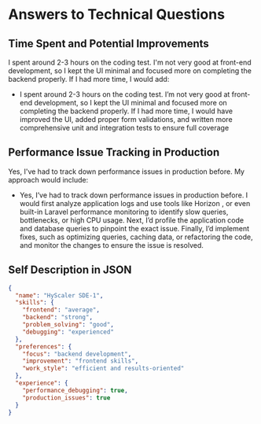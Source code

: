 # Answers to Technical Questions

## Time Spent and Potential Improvements

I spent around 2-3 hours on the coding test. I'm not very good at front-end development, so I kept the UI minimal and focused more on completing the backend properly. If I had more time, I would add:

- I spent around 2-3 hours on the coding test. I’m not very good at front-end development, so I kept the UI minimal and focused more on completing the backend properly. If I had more time, I would have improved the UI, added proper form validations, and written more comprehensive unit and integration tests to ensure full coverage

## Performance Issue Tracking in Production

Yes, I've had to track down performance issues in production before. My approach would include:
- Yes, I’ve had to track down performance issues in production before. I would first analyze application logs and use tools like Horizon , or even built-in Laravel performance monitoring to identify slow queries, bottlenecks, or high CPU usage. Next, I’d profile the application code and database queries to pinpoint the exact issue. Finally, I’d implement fixes, such as optimizing queries, caching data, or refactoring the code, and monitor the changes to ensure the issue is resolved.

## Self Description in JSON

```json
{
  "name": "HyScaler SDE-1",
  "skills": {
    "frontend": "average",
    "backend": "strong",
    "problem_solving": "good",
    "debugging": "experienced"
  },
  "preferences": {
    "focus": "backend development",
    "improvement": "frontend skills",
    "work_style": "efficient and results-oriented"
  },
  "experience": {
    "performance_debugging": true,
    "production_issues": true
  }
}
```